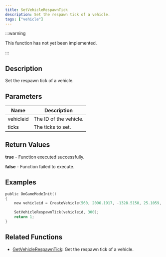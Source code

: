 ```yaml
---
title: SetVehicleRespawnTick
description: Set the respawn tick of a vehicle.
tags: ["vehicle"]
---
```


<VersionWarn version='omp v1.1.0.2612' />

:::warning

This function has not yet been implemented.

:::

## Description

Set the respawn tick of a vehicle.

## Parameters

| Name      | Description            |
|-----------|------------------------|
| vehicleid | The ID of the vehicle. |
| ticks     | The ticks to set.      |

## Return Values

**true** - Function executed successfully.

**false** - Function failed to execute.

## Examples

```c
public OnGameModeInit()
{
    new vehicleid = CreateVehicle(560, 2096.1917, -1328.5150, 25.1059, 0.0000, 1, 8, 60);

    SetVehicleRespawnTick(vehicleid, 300);
    return 1;
}
```

## Related Functions

- [GetVehicleRespawnTick](GetVehicleRespawnTick): Get the respawn tick of a vehicle.
